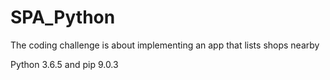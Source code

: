 # SPA_Python
The coding challenge is about implementing an app that lists shops nearby

Python 3.6.5 and pip 9.0.3
